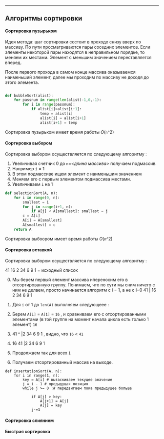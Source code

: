 ------------
Алгоритмы сортировки
------------

#### Сортировка пузырьком

Идея метода: шаг сортировки состоит в проходе снизу вверх по массиву. 
По пути просматриваются пары соседних элементов. 
Если элементы некоторой пары находятся в неправильном порядке, то меняем их местами.
Элемент с меньшим значением переставляется вперед.

После первого прохода в самом конце массива оказываемся наименьший элемент, далее мы проходим
по массиву не доходя до этого элемента.

```python

def bubbleSort(alist):
    for passnum in range(len(alist)-1,0,-1):
        for i in range(passnum):
            if alist[i]>alist[i+1]:
                temp = alist[i]
                alist[i] = alist[i+1]
                alist[i+1] = temp

```
Сортировка пузырьком имеет время работы *O*(`n`^2)

#### Сортировка выбором

Сортировка выбором осуществляется по следующему алгоритму :

1. Увеличивая счетчик 0 до `n`=*<длина массива>* получаем подмассив.
2. Например `i` = 1
3. В этом подмассиве ищем элемент с наименьшим значением
4. Меняем его с первым элементом подмассива местами.
5. Увеличиваем `i` на 1

```python
def selectionSort(A, n):
    for i in range(0, n):
        smallest = i
        for j in range(i+1, n):
            if A[j] < A[smallest]: smallest = j
        c = A[i]
        A[i] = A[smallest]
        A[smallest] = c
    return A
```

Сортировка выбоором имеет время работы *O*(`n`^2)

#### Сортировка вставкой

Сортировка выбором осуществляется по следующему алгоритму :

41 16 2 34 6 9 1 = исходный список

0. Мы берем первый элемент массива ипереносим его в отсортированную группу.
Понимаем, что по сути мы сним ничего с ним не делаем, просто начинается алгоритм с i = 1, а не с i=0
41 | 16 2 34 6 9 1

1. Для `i` от 1 до `len(A)` выполняем следующеее :
2. Берем `A[i]` = `A[1]` = `16` , и сравниваем его с отсортированными элементами (в той группе на момент начала цикла есть только 1 элемент)
      `16`
3. 41  ^ |2 34 6 9 1  , видно, что `16` < `41`
4. 16 41 |2 34 6 9 1  
5. Продолжаем так для всех `i`
6. Получаем отсортированный массив на выходе.
```
def insertationSort(A, n):
    for i in range(1, n):
        key = A[i] # вытаскиваем текущее значение
        j = i - 1 # предыдущая позиция
        while j >= 0 :# передвигаем пока предыдущее больше
            
            if A[j] > key:
                A[j+1] = A[j]
                A[j] = key
            j-=1
```


#### Сортировка слиянием

#### Быстрая сортировка
